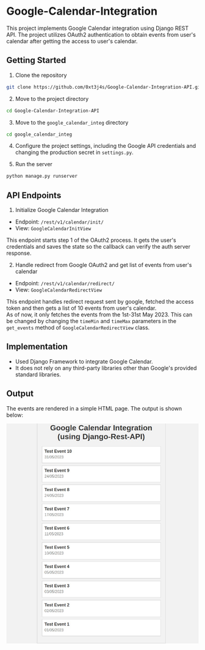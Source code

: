 # Google-Calendar-Integration

This project implements Google Calendar integration using Django REST API. The project utilizes OAuth2 authentication to obtain events from user's calendar after getting the access to user's calendar. 

## Getting Started
1. Clone the repository
```bash
git clone https://github.com/0xt3j4s/Google-Calendar-Integration-API.git
```
2. Move to the project directory
```bash
cd Google-Calendar-Integration-API
```
3. Move to the `google_calendar_integ` directory
```bash
cd google_calendar_integ
```

4. Configure the project settings, including the Google API credentials and changing the production secret in `settings.py`.

5. Run the server
```bash
python manage.py runserver
```

## API Endpoints
1. Initialize Google Calendar Integration
- Endpoint: `/rest/v1/calendar/init/`
- View: `GoogleCalendarInitView`

This endpoint starts step 1 of the OAuth2 process. It gets the user's credentials and saves the state so the callback can verify the auth server response.



2. Handle redirect from Google OAuth2 and get list of events from user's calendar
- Endpoint: `/rest/v1/calendar/redirect/`
- View: `GoogleCalendarRedirectView`

This endpoint handles redirect request sent by google, fetched the access token and then gets a list of 10 events from user's calendar. <br>
As of now, it only fetches the events from the 1st-31st May 2023. This can be changed by changing the `timeMin` and `timeMax` parameters in the `get_events` method of `GoogleCalendarRedirectView` class. 



## Implementation
- Used Django Framework to integrate Google Calendar. 
- It does not rely on any third-party libraries other than Google's provided standard libraries.


## Output
The events are rendered in a simple HTML page. The output is shown below: 
<br>

![Output](/output/events.jpeg)